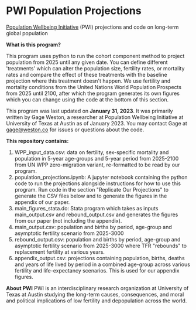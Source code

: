 # PWI Population Projections

[Population Wellbeing Initiative]([url](https://sites.utexas.edu/pwi/)) (PWI) projections and code on long-term global population

**What is this program?**

This program uses python to run the cohort component method to project population from 2025 until any given date. You can define different 'treatments' which can alter the population size, fertility rates, or mortality rates and compare the effect of these treatments with the baseline projection where this treatment doesn't happen. We use fertility and mortality conditions from the United Nations World Population Prospects from 2025 until 2100, after which the program generates its own figures which you can change using the code at the bottom of this section.

This program was last updated on **January 31, 2023**. It was primarily written by Gage Weston, a researcher at Population Wellbeing Initiative at University of Texas at Austin as of January 2023. You may contact Gage at gage@weston.co for issues or questions about the code.

**This repository contains:**
1. WPP_input_data.csv: data on fertility, sex-specific mortality and population in 5-year age-groups and 5-year period from 2025-2100 from UN WPP zero-migration variant, re-formatted to be read by our program.
2. population_projections.ipynb: A jupyter notebook containing the python code to run the projections alongside instructions for how to use this program. Run code in the section "Replicate Our Projections" to generate the CSV files below and to generate the figures in the appendix of our paper.
3. main_figures_stata.do: Stata program which takes as inputs main_output.csv and rebound_output.csv and generates the figures from our paper (not including the appendix).
4. main_output.csv: population and births by period, age-group and asymptotic fertility scenario from 2025-3000
5. rebound_output.csv: population and births by period, age-group and asymptotic fertility scenario from 2025-3000 where TFR "rebounds" to replacement fertility at various years.
6. appendix_output.csv: projections containing population, births, deaths and years of life lived by period in a combined age-group across various fertility and life-expectancy scenarios. This is used for our appendix figures.

**About PWI**
PWI is an interdisciplinary research organization at University of Texas at Austin studying the long-term causes, consequences, and moral and political implications of low fertility and depopulation across the world.
